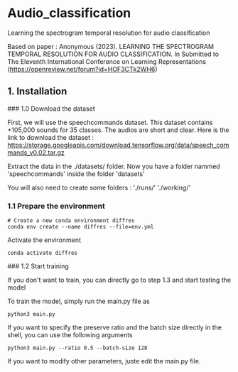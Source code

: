 # Audio_classification
Learning the spectrogram temporal resolution for audio classification

Based on paper : Anonymous (2023). LEARNING THE SPECTROGRAM TEMPORAL RESOLUTION FOR AUDIO CLASSIFICATION. In Submitted to The Eleventh International Conference on Learning Representations (https://openreview.net/forum?id=HOF3CTk2WH6)

## 1. Installation

### 1.0 Download the dataset 

First, we will use the speechcommands dataset. This dataset contains +105,000 sounds for 35 classes. The audios are short and clear. Here is the link to download the dataset : https://storage.googleapis.com/download.tensorflow.org/data/speech_commands_v0.02.tar.gz

Extract the data in the ./datasets/ folder. Now you have a folder nammed 'speechcommands' inside the folder 'datasets'

You will also need to create some folders : './runs/' './working/'

### 1.1 Prepare the environment

```shell
# Create a new conda environment diffres
conda env create --name diffres --file=env.yml
```

Activate the environment

```shell
conda activate diffres
```

### 1.2 Start training

If you don't want to train, you can directly go to step 1.3 and start testing the model

To train the model, simply run the main.py file as 

```shell
python3 main.py
```

If you want to specify the preserve ratio and the batch size directly in the shell, you can use the following arguments

```shell
python3 main.py --ratio 0.5 --batch-size 128
```


If you want to modify other parameters, juste edit the main.py file.
